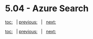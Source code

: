 # 5.04 - Azure Search

[toc:](June_2021.md) &nbsp; | [previous:](5_03_synapse_link.md) &nbsp; | &nbsp; [next:](5_05_azure_databricks.md)



[toc:](June_2021.md) &nbsp; | [previous:](5_03_synapse_link.md) &nbsp; | &nbsp; [next:](5_05_azure_databricks.md)